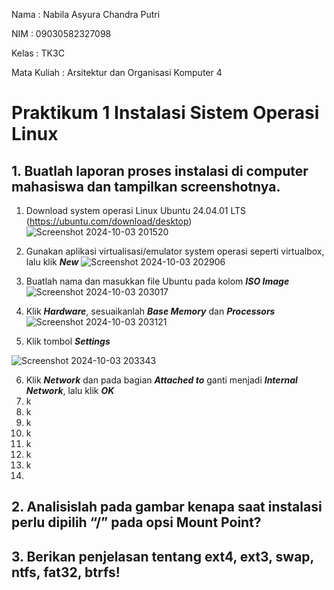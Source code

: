 Nama : Nabila Asyura Chandra Putri

NIM : 09030582327098

Kelas : TK3C

Mata Kuliah : Arsitektur dan Organisasi Komputer 4

# Praktikum 1 Instalasi Sistem Operasi Linux

## 1. Buatlah laporan proses instalasi di computer mahasiswa dan tampilkan screenshotnya.

1. Download system operasi Linux Ubuntu 24.04.01 LTS (https://ubuntu.com/download/desktop)
![Screenshot 2024-10-03 201520](https://github.com/user-attachments/assets/e7166bae-a0a6-4ed1-ba8c-002fa5dc743d)

2. Gunakan aplikasi virtualisasi/emulator system operasi seperti virtualbox, lalu klik _**New**_
![Screenshot 2024-10-03 202906](https://github.com/user-attachments/assets/8fb9da46-07d7-4d79-bb33-2f26056aa331)

3. Buatlah nama dan masukkan file Ubuntu pada kolom _**ISO Image**_
![Screenshot 2024-10-03 203017](https://github.com/user-attachments/assets/c0ce93ac-2fc6-4a4c-84d4-784d1e838225)

4. Klik _**Hardware**_, sesuaikanlah _**Base Memory**_ dan _**Processors**_ 
![Screenshot 2024-10-03 203121](https://github.com/user-attachments/assets/89459734-cad4-4721-bad0-632295734788)

5. Klik tombol _**Settings**_

![Screenshot 2024-10-03 203343](https://github.com/user-attachments/assets/d7a3e3aa-8547-4875-beb9-689ace897e39)

6. Klik _**Network**_ dan pada bagian _**Attached to**_ ganti menjadi _**Internal Network**_, lalu klik _**OK**_
7. k
8. k
9. k
10. k
11. k
12. k
13. k
14. 

## 2. Analisislah pada gambar kenapa saat instalasi perlu dipilih “/” pada opsi Mount Point?

## 3. Berikan penjelasan tentang ext4, ext3, swap, ntfs, fat32, btrfs!
